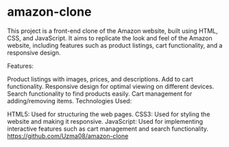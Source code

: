 # amazon-clone
This project is a front-end clone of the Amazon website, built using HTML, CSS, and JavaScript. It aims to replicate the look and feel of the Amazon website, including features such as product listings, cart functionality, and a responsive design.

Features:

Product listings with images, prices, and descriptions.
Add to cart functionality.
Responsive design for optimal viewing on different devices.
Search functionality to find products easily.
Cart management for adding/removing items.
Technologies Used:

HTML5: Used for structuring the web pages.
CSS3: Used for styling the website and making it responsive.
JavaScript: Used for implementing interactive features such as cart management and search functionality.
https://github.com/Uzma08/amazon-clone
